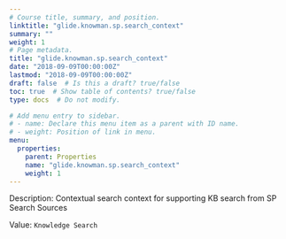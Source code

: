```yaml
---
# Course title, summary, and position.
linktitle: "glide.knowman.sp.search_context"
summary: ""
weight: 1
# Page metadata.
title: "glide.knowman.sp.search_context"
date: "2018-09-09T00:00:00Z"
lastmod: "2018-09-09T00:00:00Z"
draft: false  # Is this a draft? true/false
toc: true  # Show table of contents? true/false
type: docs  # Do not modify.

# Add menu entry to sidebar.
# - name: Declare this menu item as a parent with ID name.
# - weight: Position of link in menu.
menu:
  properties:
    parent: Properties
    name: "glide.knowman.sp.search_context"
    weight: 1
---
```


Description: Contextual search context for supporting KB search from SP Search Sources


Value: `Knowledge Search`